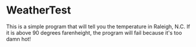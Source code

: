 # WeatherTest
This is a simple program that will tell you the temperature in Raleigh, N.C.
If it is above 90 degrees farenheight, the program will fail because it's too damn hot!
